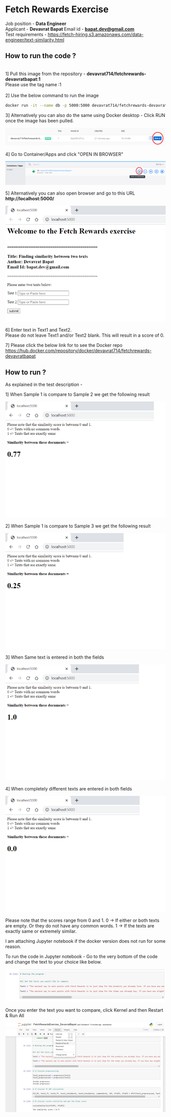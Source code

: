 # Fetch Rewards Exercise

Job position - <b> Data Engineer </b><br>
Applicant - <b> Devavrat Bapat </b>
Email id - <b> bapat.dev@gmail.com </b>
<br>
Test requirements - <a>https://fetch-hiring.s3.amazonaws.com/data-engineer/text-similarity.html</a>
<br>
## How to run the code ?
<br>
1] Pull this image from the repository - <b>devavrat714/fetchrewards-devavratbapat:1</b> <br>
Please use the tag name :1<br>
<br>
2] Use the below command to run the image

``` sh
docker run -it --name db -p 5000:5000 devavrat714/fetchrewards-devavratbapat:1
```

3] Alternatively you can also do the same using Docker desktop -
Click RUN once the image has been pulled.

![alt text](1.png)

4] Go to Container/Apps and click "OPEN IN BROWSER"

![alt text](2.png)

5] Alternatively you can also open browser and go to this URL
<b>http://localhost:5000/</b><br>

![alt text](3.png)

6] Enter text in Text1 and Text2.<br>
Please do not leave Text1 and/or Text2 blank. This will result in a score of 0.<br>

7] Please click the below link for to see the Docker repo
https://hub.docker.com/repository/docker/devavrat714/fetchrewards-devavratbapat

## How to run ?

As explained in the test description -

1] When Sample 1 is compare to Sample 2 we get the following result

![alt text](sample1and2.png)


2] When Sample 1 is compare to Sample 3 we get the following result

![alt text](sample1and3.png)


3] When Same text is entered in both the fields

![alt text](same.png)

4] When completely different texts are entered in both fields

![alt text](diff.png)

Please note that the scores range from 0 and 1.
0 -> If either or both texts are empty. Or they do not have any common words.
1 -> If the texts are exactly same or extremely similar.

I am attaching Jupyter notebook if the docker version does not run for some reason.

To run the code in Jupyter notebook - 
Go to the very bottom of the code and change the text to your choice like below.

![alt text](j1.png)

Once you enter the text you want to compare, click Kernel and then Restart & Run All

![alt text](j2.png)

